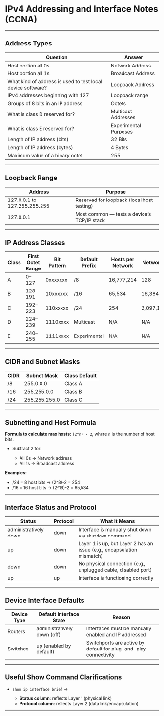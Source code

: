 # IPv4 Addressing and Interface Notes (CCNA)

---

## Address Types

| **Question**                                                | **Answer**            |
| ----------------------------------------------------------- | --------------------- |
| Host portion all 0s                                         | Network Address       |
| Host portion all 1s                                         | Broadcast Address     |
| What kind of address is used to test local device software? | Loopback Address      |
| IPv4 addresses beginning with 127                           | Loopback range        |
| Groups of 8 bits in an IP address                           | Octets                |
| What is class D reserved for?                               | Multicast Addresses   |
| What is class E reserved for?                               | Experimental Purposes |
| Length of IP address (bits)                                 | 32 Bits               |
| Length of IP address (bytes)                                | 4 Bytes               |
| Maximum value of a binary octet                             | 255                   |

---

## Loopback Range

| **Address**                  | **Purpose**                                 |
| ---------------------------- | ------------------------------------------- |
| 127.0.0.1 to 127.255.255.255 | Reserved for loopback (local host testing)  |
| 127.0.0.1                    | Most common — tests a device’s TCP/IP stack |

---

## IP Address Classes

| **Class** | **First Octet Range** | **Bit Pattern** | **Default Prefix** | **Hosts per Network** | **Networks** |
| --------- | --------------------- | --------------- | ------------------ | --------------------- | ------------ |
| A         | 0–127                 | 0xxxxxxx        | /8                 | 16,777,214            | 128          |
| B         | 128–191               | 10xxxxxx        | /16                | 65,534                | 16,384       |
| C         | 192–223               | 110xxxxx        | /24                | 254                   | 2,097,152    |
| D         | 224–239               | 1110xxxx        | Multicast          | N/A                   | N/A          |
| E         | 240–255               | 1111xxxx        | Experimental       | N/A                   | N/A          |

---

## CIDR and Subnet Masks

| **CIDR** | **Subnet Mask** | **Class Default** |
| -------- | --------------- | ----------------- |
| /8       | 255.0.0.0       | Class A           |
| /16      | 255.255.0.0     | Class B           |
| /24      | 255.255.255.0   | Class C           |

---

## Subnetting and Host Formula

**Formula to calculate max hosts:**
`(2^n) - 2`, where `n` is the number of host bits.

* Subtract 2 for:

  * All 0s → Network address
  * All 1s → Broadcast address

**Examples:**

* /24 = 8 host bits → (2^8)-2 = 254
* /16 = 16 host bits → (2^16)-2 = 65,534

---

## Interface Status and Protocol

| **Status**            | **Protocol** | **What It Means**                                                      |
| --------------------- | ------------ | ---------------------------------------------------------------------- |
| administratively down | down         | Interface is manually shut down via `shutdown` command                 |
| up                    | down         | Layer 1 is up, but Layer 2 has an issue (e.g., encapsulation mismatch) |
| down                  | down         | No physical connection (e.g., unplugged cable, disabled port)          |
| up                    | up           | Interface is functioning correctly                                     |

---

## Device Interface Defaults

| **Device Type** | **Default Interface State** | **Reason**                                                       |
| --------------- | --------------------------- | ---------------------------------------------------------------- |
| Routers         | administratively down (off) | Interfaces must be manually enabled and IP addressed             |
| Switches        | up (enabled by default)     | Switchports are active by default for plug-and-play connectivity |

---

## Useful Show Command Clarifications

* `show ip interface brief` →

  * **Status column**: reflects Layer 1 (physical link)
  * **Protocol column**: reflects Layer 2 (data link/encapsulation)

---
